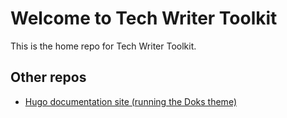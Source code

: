 # Welcome to Tech Writer Toolkit
This is the home repo for Tech Writer Toolkit.

## Other repos

+ [Hugo documentation site (running the Doks theme)](https://techwtoolkit.github.io/hugo-doks/)
